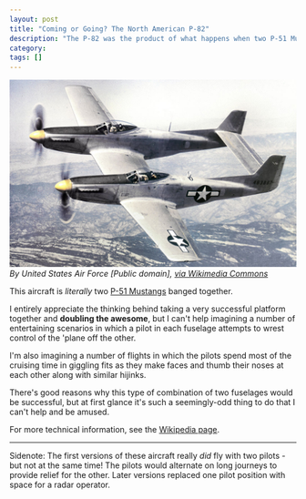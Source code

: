 ```yaml
---
layout: post
title: "Coming or Going? The North American P-82"
description: "The P-82 was the product of what happens when two P-51 Mustangs get together."
category: 
tags: []
---
```


![a North American XP-82](/img/posts/xp-82.jpg)
<cite>By United States Air Force [Public domain], <a href="https://commons.wikimedia.org/wiki/File%3ANorth_American_XP-82_Twin_Mustang_44-83887.Color.jpg">via Wikimedia Commons</a>
</cite>

This aircraft is _literally_ two [P-51 Mustangs](https://en.wikipedia.org/wiki/North_American_P-51_Mustang) banged together. 

I entirely appreciate the thinking behind taking a very successful platform together and **doubling the awesome**, but I can't help imagining a number of entertaining scenarios in which a pilot in each fuselage attempts to wrest control of the 'plane off the other.

I'm also imagining a number of flights in which the pilots spend most of the cruising time in giggling fits as they make faces and thumb their noses at each other along with similar hijinks.

There's good reasons why this type of combination of two fuselages would be successful, but at first glance it's such a seemingly-odd thing to do that I can't help and be amused.

For more technical information, see the [Wikipedia page](https://en.wikipedia.org/wiki/North_American_F-82_Twin_Mustang).

---

Sidenote: The first versions of these aircraft really _did_ fly with two pilots - but not at the same time! The pilots would alternate on long journeys to provide relief for the other. Later versions replaced one pilot position with space for a radar operator.